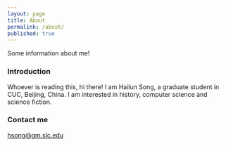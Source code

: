 ```yaml
---
layout: page
title: About
permalink: /about/
published: true
---
```


Some information about me!

### Introduction

Whoever is reading this, hi there!
I am Hailun Song, a graduate student in CUC, Beijing, China. 
I am interested in history, computer science and science fiction. 

### Contact me

[hsong@gm.slc.edu](mailto:hsong@gm.slc.edu)
